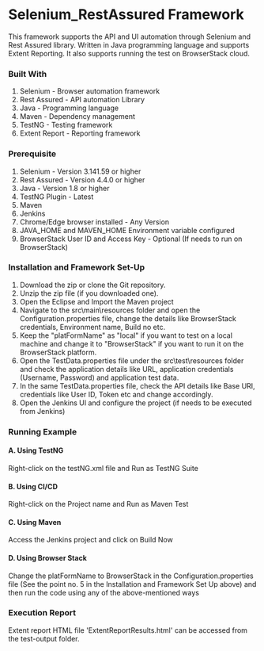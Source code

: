 # Selenium_RestAssured Framework

This framework supports the API and UI automation through Selenium and Rest Assured library. Written in Java programming language and supports Extent Reporting. It also supports running the test on BrowserStack cloud. 

### Built With

1. Selenium - Browser automation framework
2. Rest Assured - API automation Library
3. Java - Programming language
4. Maven - Dependency management
5. TestNG - Testing framework
6. Extent Report - Reporting framework

### Prerequisite 

1. Selenium - Version 3.141.59 or higher
2. Rest Assured - Version 4.4.0 or higher
3. Java - Version 1.8 or higher
4. TestNG Plugin - Latest
5. Maven
6. Jenkins
7. Chrome/Edge browser installed - Any Version
8. JAVA_HOME and MAVEN_HOME Environment variable configured
9. BrowserStack User ID and Access Key - Optional (If needs to run on BrowserStack)

### Installation and Framework Set-Up

1. Download the zip or clone the Git repository.
2. Unzip the zip file (if you downloaded one).
3. Open the Eclipse and Import the Maven project
4. Navigate to the src\main\resources folder and open the Configuration.properties file, change the details like BrowserStack credentials, Environment name, Build no etc.
5. Keep the "platFormName" as "local" if you want to test on a local machine and change it to "BrowserStack" if you want to run it on the BrowserStack platform.
6. Open the TestData.properties file under the src\test\resources folder and check the application details like URL, application credentials (Username, Password) and application test data.
7. In the same TestData.properties file, check the API details like Base URI, credentials like User ID, Token etc and change accordingly.
8. Open the Jenkins UI and configure the project (if needs to be executed from Jenkins)

### Running Example

#### A. Using TestNG
Right-click on the testNG.xml file and Run as TestNG Suite

#### B. Using CI/CD
Right-click on the Project name and Run as Maven Test

#### C. Using Maven
Access the Jenkins project and click on Build Now

#### D. Using Browser Stack
Change the platFormName to BrowserStack in the Configuration.properties file (See the point no. 5 in the Installation and Framework Set Up above) and then run the code using any of the above-mentioned ways

### Execution Report
Extent report HTML file 'ExtentReportResults.html' can be accessed from the test-output folder.
